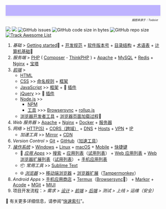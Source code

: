 <div style="position: relative;min-height: 35px;background: linear-gradient(to left bottom, hsl(180, 100%, 85%) 0%,hsl(249, 100%, 85%) 100%);background: rgb(190 179 255) url(_media/1686699383997.png) top/cover no-repeat;box-shadow: rgba(140, 149, 159, 0.15) 0px 3px 6px 0px;margin-bottom: 35px;"><i style="position: absolute;right: 0;bottom: -20px;font-size: xx-small;">插图来源于：Todoist &nbsp;&nbsp;</i></div>

![](https://flat.badgen.net/github/last-commit/vc-awesome/docs-learning?icon=github&color=blue)
![](https://flat.badgen.net/github/commits/vc-awesome/docs-learning?icon=github)
![GitHub issues](https://img.shields.io/github/issues/vc-awesome/docs-learning?logo=github&style=flat-square&color=lightgrey)
![GitHub code size in bytes](https://img.shields.io/github/languages/code-size/vc-awesome/docs-learning?logo=github&style=social)
![GitHub repo size](https://img.shields.io/github/repo-size/vc-awesome/docs-learning?logo=github&style=social)
<span class="animate__animated animate__pulse animate__infinite" style="display: inline-block">[![Track Awesome List](https://www.trackawesomelist.com/badge.svg)](os/tools/github.md#awesome-lists)</span>

1. _基础_ > [Getting started](home/get-started.md)🔻 + [开发规范](home/README.md#开发规范) + [软件版本号](home/semver.md) + [目录结构](home/toc.md) + [术语表](home/README.md#术语表) + [计算机基础](essential/README.md)👏
2. *服务端* > [PHP](back-end/php/README.md) ( [Composer](back-end/composer/README.md) - [ThinkPHP](back-end/thinkphp/README.md) ) + [Apache](back-end/apache.md) + [MySQL](database/mysql/README.md) + [Redis](database/redis/README.md) + [Nginx](back-end/nginx.md) + [宝塔](os/tools/bt.md)
3. _[前端](front-end/README.md)_ >
    - [HTML](front-end/html/README.md)
    - [CSS](front-end/css/README.md) >> [命名规则](front-end/css/css-命名规则.md) + [框架](开发框架/README.md#css-框架)
    - [JavaScript](front-end/javascript/README.md) >> [框架](开发框架/README.md#javascript-框架) + 🧩 [插件](开发框架/javascript-plugins.md)
    - [jQuery](front-end/jquery.md) >> 🧩 [插件](开发框架/README.md#jQueryjs)
    - [Node.js](front-end/node.js/README.md) >>
        - <i class="fab fa-npm fa-lg medium-red"></i> [NPM](front-end/node.js/npm.md)
        - [工具](front-end/node.js/nodejs-modules.md) >>> [Browsersync](front-end/node.js/npm.md#browser-sync) + [rollup.js](front-end/node.js/nodejs-modules#rollupjs)
    - [浏览器开发者工具](os/tools/browser.md#开发者工具) + [浏览器页面加载过程](front-end/README.md#浏览器加载过程)👏
4. _Web 服务器_ > [Apache](back-end/apache.md) + [Nginx](back-end/nginx.md) + [Docker](back-end/docker.md) + [服务器](essential/hosting.md)
5. _网络_ > [HTTP(S)](essential/http.md) + [CORS（跨域）](essential/cross-domain.md) + [DNS](essential/dns.md) + [Hosts](os/tools/hosts.md) + [VPN](os/tools/vpn.md) + [IP](essential/ip.md)
    - _加速工具_ >> [Mirror](home/README.md#镜像站) + [CDN](front-end/cdn.md)
6. _Version Control_ > [Git](os/tools/git.md) + [GitHub](os/tools/github.md)（[加速工具](os/tools/github.md#工具)）
7. _[操作系统](os/README.md)_ > [Windows](os/windows/README.md) + [Linux](os/linux/README.md) + [macOS](os/mac/README.md) + [Mobile](os/mobile/README.md) + [快捷键](os/README.md#快捷键)
    - 🧨 *[应用 Apps](os/tools/README.md)* >> [搜索](os/tools/search.md) + [应用列表](os/tools/app-list.md)（[试用列表](os/tools/app-trial.md)） + [Web 应用列表](os/tools/web-app.md) + [Web 浏览器扩展列表](os/tools/browser-extensions.md)（[试用列表](os/tools/browser-extensions-trial.md)） + [手机应用列表](os/mobile/mobile-app-list.md)
    - 📦 *常用工具* >> [Sublime Text](os/tools/sublime-text.md)
    - 🌐 *[浏览器](os/tools/browser.md)* >> [移动端浏览器](os/mobile/browser.md) + [浏览器扩展](os/tools/browser-extensions.md)（[Tampermonkey](os/tools/browser-extensions#tampermonkey)）
8. _Android Apps_ > [手机应用商店](os/mobile/app-store.md) + [Termux](os/mobile/termux.md)（[Browsersync](os/mobile/termux.md#%e5%a6%82%e4%bd%95%e5%ae%89%e8%a3%85-nodejs-%e5%92%8c-browsersync-%ef%bc%9f)👏） + [Markor](os/mobile/mobile-app-list.md#markor) + [Acode](os/mobile/mobile-app-list.md#acode) + [MGit](os/mobile/mgit.md) + [MIUI](os/mobile/mi.md)
9. 项目开发流程：_> 需求 > [设计](front-end/design/README.md) > [前端](front-end/README.md) > [后端](back-end/README.md) > 测试 > 上线 > 运维（安全）_

<div class="border border-dashed pl-2 pr-2 m-2">

🔺 有关更多详细信息，请参阅“[快速索引](quick-index.md)”。
</div>
